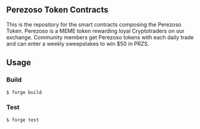 ##  Perezoso Token Contracts

This is the repository for the smart contracts composing the Perezoso Token. Perezoso is a MEME token rewarding loyal Cryptotraders on our exchange. Community members get Perezoso tokens with each daily trade and can enter a weekly sweepstakes to win $50 in PRZS.


## Usage

### Build

```shell
$ forge build
```

### Test

```shell
$ forge test
```

